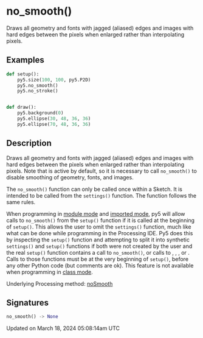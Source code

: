 # no_smooth()

Draws all geometry and fonts with jagged (aliased) edges and images with hard edges between the pixels when enlarged rather than interpolating pixels.

## Examples

<div class="example-table">

<div class="example-row"><div class="example-cell-image">

</div><div class="example-cell-code">

```python
def setup():
    py5.size(100, 100, py5.P2D)
    py5.no_smooth()
    py5.no_stroke()


def draw():
    py5.background(0)
    py5.ellipse(30, 48, 36, 36)
    py5.ellipse(70, 48, 36, 36)
```

</div></div>

</div>

## Description

Draws all geometry and fonts with jagged (aliased) edges and images with hard edges between the pixels when enlarged rather than interpolating pixels.  Note that [](sketch_smooth) is active by default, so it is necessary to call `no_smooth()` to disable smoothing of geometry, fonts, and images.

The `no_smooth()` function can only be called once within a Sketch. It is intended to be called from the `settings()` function. The [](sketch_smooth) function follows the same rules.

When programming in [module mode](content-py5-modes-module-mode) and [imported mode](content-py5-modes-imported-mode), py5 will allow calls to `no_smooth()` from the `setup()` function if it is called at the beginning of `setup()`. This allows the user to omit the `settings()` function, much like what can be done while programming in the Processing IDE. Py5 does this by inspecting the `setup()` function and attempting to split it into synthetic `settings()` and `setup()` functions if both were not created by the user and the real `setup()` function contains a call to `no_smooth()`, or calls to [](sketch_size), [](sketch_full_screen), [](sketch_smooth), or [](sketch_pixel_density). Calls to those functions must be at the very beginning of `setup()`, before any other Python code (but comments are ok). This feature is not available when programming in [class mode](content-py5-modes-class-mode).

Underlying Processing method: [noSmooth](https://processing.org/reference/noSmooth_.html)

## Signatures

```python
no_smooth() -> None
```

Updated on March 18, 2024 05:08:14am UTC
